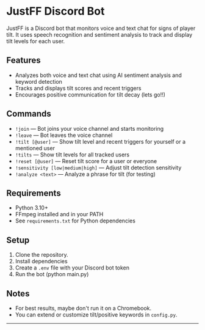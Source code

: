 # JustFF Discord Bot

JustFF is a Discord bot that monitors voice and text chat for signs of player tilt. It uses speech recognition and sentiment analysis to track and display tilt levels for each user.

## Features

- Analyzes both voice and text chat using AI sentiment analysis and keyword detection
- Tracks and displays tilt scores and recent triggers
- Encourages positive communication for tilt decay (lets go!!)

## Commands

- `!join` — Bot joins your voice channel and starts monitoring
- `!leave` — Bot leaves the voice channel
- `!tilt [@user]` — Show tilt level and recent triggers for yourself or a mentioned user
- `!tilts` — Show tilt levels for all tracked users
- `!reset [@user]` — Reset tilt score for a user or everyone
- `!sensitivity [low|medium|high]` — Adjust tilt detection sensitivity
- `!analyze <text>` — Analyze a phrase for tilt (for testing)

## Requirements

- Python 3.10+
- FFmpeg installed and in your PATH
- See `requirements.txt` for Python dependencies

## Setup

1. Clone the repository.
2. Install dependencies
3. Create a `.env` file with your Discord bot token
4. Run the bot (python main.py)

## Notes

- For best results, maybe don't run it on a Chromebook.
- You can extend or customize tilt/positive keywords in `config.py`.

---

